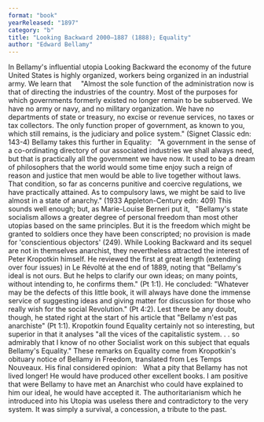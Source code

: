 ```yaml
---
format: "book"
yearReleased: "1897"
category: "b"
title: "Looking Backward 2000–1887 (1888); Equality"
author: "Edward Bellamy"
---
```

In Bellamy's influential utopia Looking Backward  the economy of the future United States is highly organized, workers being  organized in an industrial army. We learn that
 
 
"Almost the sole function of the administration now is  that of directing the industries of the country. Most of the purposes for which  governments formerly existed no longer remain to be subserved. We have no army  or navy, and no military organization. We have no departments of state or  treasury, no excise or revenue services, no taxes or tax collectors. The only  function proper of government, as known to you, which still remains, is the  judiciary and police system." (Signet Classic edn: 143-4)
Bellamy takes this further in Equality:
 
"A government in the sense of a co-ordinating directory of  our associated industries we shall always need, but that is practically all the  government we have now. It used to be a dream of philosophers that the world  would some time enjoy such a reign of reason and justice that men would be able  to live together without laws. That condition, so far as concerns punitive and  coercive regulations, we have practically attained. As to compulsory laws, we  might be said to live almost in a state of anarchy." (1933 Appleton-Century edn:  409)
This sounds well enough; but, as Marie-Louise Berneri put  it,
 
"Bellamy's state socialism allows a greater degree of  personal freedom than most other utopias based on the same principles. But it is  the freedom which might be granted to soldiers once they have been conscripted;  no provision is made for 'conscientious objectors' (249).
While Looking Backward and its sequel are not in themselves anarchist,  they nevertheless attracted the interest of Peter Kropotkin himself. He reviewed the first at great length (extending over four issues) in Le Révolté at the end of 1889, noting that  "Bellamy's ideal is not ours. But he helps to clarify our own ideas; on many points, without intending to, he confirms them." (Pt 1:1). He concluded:  "Whatever may be the defects of this little book, it will always have done the immense service of suggesting ideas and giving matter for discussion for those who really wish for the social Revolution." (Pt 4:2). Lest there be any doubt, though, he stated right at the start of his article that  "Bellamy n'est pas anarchiste" (Pt 1:1). Kropotkin found Equality certainly not so interesting, but superior in that it analyses  "all the vices of the capitalistic system. . . so admirably that I know of no other Socialist work on this subject that equals Bellamy's Equality." These remarks on Equality come from Kropotkin's obituary notice of Bellamy in Freedom, translated from Les Temps Nouveaux. His final considered opinion:
 
What a pity that Bellamy has not lived longer! He would  have produced other excellent books. I am positive that were Bellamy to have met  an Anarchist who could have explained to him our ideal, he would have accepted  it. The authoritarianism which he introduced into his Utopia was useless there  and contradictory to the very system. It was simply a survival, a concession, a  tribute to the past.
 